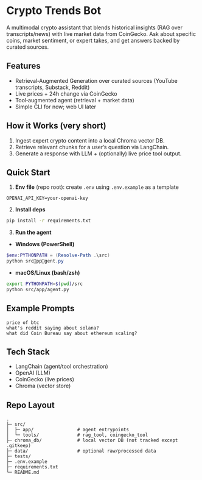 # Crypto Trends Bot

A multimodal crypto assistant that blends historical insights (RAG over transcripts/news) with live market data from CoinGecko. Ask about specific coins, market sentiment, or expert takes, and get answers backed by curated sources.

## Features
- Retrieval‑Augmented Generation over curated sources (YouTube transcripts, Substack, Reddit)
- Live prices + 24h change via CoinGecko
- Tool‑augmented agent (retrieval + market data)
- Simple CLI for now; web UI later

## How it Works (very short)
1. Ingest expert crypto content into a local Chroma vector DB.  
2. Retrieve relevant chunks for a user’s question via LangChain.  
3. Generate a response with LLM + (optionally) live price tool output.

## Quick Start
1. **Env file** (repo root): create `.env` using `.env.example` as a template
```
OPENAI_API_KEY=your-openai-key
```
2. **Install deps**
```bash
pip install -r requirements.txt
```
3. **Run the agent**
- **Windows (PowerShell)**
```powershell
$env:PYTHONPATH = (Resolve-Path .\src)
python srcppgent.py
```
- **macOS/Linux (bash/zsh)**
```bash
export PYTHONPATH=$(pwd)/src
python src/app/agent.py
```

## Example Prompts
```
price of btc
what's reddit saying about solana?
what did Coin Bureau say about ethereum scaling?
```

## Tech Stack
- LangChain (agent/tool orchestration)
- OpenAI (LLM)
- CoinGecko (live prices)
- Chroma (vector store)

## Repo Layout
```
.
├─ src/
│  ├─ app/                # agent entrypoints
│  └─ tools/              # rag_tool, coingecko_tool
├─ chroma_db/             # local vector DB (not tracked except .gitkeep)
├─ data/                  # optional raw/processed data
├─ tests/
├─ .env.example
├─ requirements.txt
└─ README.md
```
